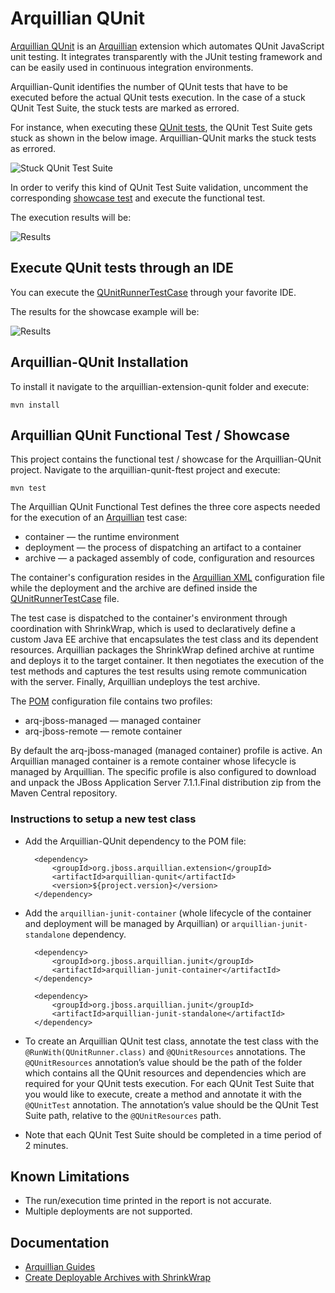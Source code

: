 # Arquillian QUnit
[Arquillian QUnit](https://github.com/arquillian/arquillian-extension-qunit) is an [Arquillian](http://arquillian.org/) extension which automates QUnit JavaScript unit testing. It integrates transparently with the JUnit testing framework and can be easily used in continuous integration environments.

Arquillian-Qunit identifies the number of QUnit tests that have to be executed before the actual QUnit tests execution. In the case of a stuck QUnit Test Suite, the stuck tests are marked as errored.

For instance, when executing these [QUnit tests](https://github.com/arquillian/arquillian-extension-qunit/blob/master/arquillian-qunit-ftest/src/test/resources/assets/tests/rest-service/qunit-tests-stuck.html), the QUnit Test Suite gets stuck as shown in the below image. Arquillian-QUnit marks the stuck tests as errored.

![Stuck QUnit Test Suite](https://raw.github.com/tolis-e/readme-images/master/qunit-stuck-test.png)

In order to verify this kind of QUnit Test Suite validation, uncomment the corresponding [showcase test](https://github.com/arquillian/arquillian-extension-qunit/blob/master/arquillian-qunit-ftest/src/test/java/org/jboss/arquillian/qunit/junit/ftest/QUnitRunnerTestCase.java#L79) and execute the functional test.

The execution results will be:

![Results](https://raw.github.com/tolis-e/readme-images/master/arquillian-qunit-stuck-tests-report.png)


## Execute QUnit tests through an IDE
You can execute the [QUnitRunnerTestCase](https://github.com/arquillian/arquillian-extension-qunit/blob/master/arquillian-qunit-ftest/src/test/java/org/jboss/arquillian/qunit/junit/ftest/QUnitRunnerTestCase.java) through your favorite IDE.

The results for the showcase example will be:

![Results](https://raw.github.com/tolis-e/readme-images/master/ARQ-QUnit-IDE.png)

## Arquillian-QUnit Installation
To install it navigate to the arquillian-extension-qunit folder and execute:

    mvn install

## Arquillian QUnit Functional Test / Showcase
This project contains the functional test / showcase for the Arquillian-QUnit project. Navigate to the arquillian-qunit-ftest project and execute:

    mvn test
 
The Arquillian QUnit Functional Test defines the three core aspects needed for the execution of an [Arquillian](http://arquillian.org/) test case:

- container — the runtime environment
- deployment — the process of dispatching an artifact to a container
- archive — a packaged assembly of code, configuration and resources

The container's configuration resides in the [Arquillian XML](https://github.com/arquillian/arquillian-extension-qunit/blob/master/arquillian-qunit-ftest/src/test/resources/arquillian.xml) configuration file while the deployment and the archive are defined inside the [QUnitRunnerTestCase](https://github.com/arquillian/arquillian-extension-qunit/blob/master/arquillian-qunit-ftest/src/test/java/org/jboss/arquillian/qunit/junit/ftest/QUnitRunnerTestCase.java) file.

The test case is dispatched to the container's environment through coordination with ShrinkWrap, which is used to declaratively define a custom Java EE archive that encapsulates the test class and its dependent resources. Arquillian packages the ShrinkWrap defined archive at runtime and deploys it to the target container. It then negotiates the execution of the test methods and captures the test results using remote communication with the server. Finally, Arquillian undeploys the test archive.

The [POM](https://github.com/arquillian/arquillian-extension-qunit/blob/master/arquillian-qunit-ftest/pom.xml) configuration file contains two profiles:

* arq-jboss-managed — managed container 
* arq-jboss-remote — remote container

By default the arq-jboss-managed (managed container) profile is active. An Arquillian managed container is a remote container whose lifecycle is managed by Arquillian. The specific profile is also configured to download and unpack the JBoss Application Server 7.1.1.Final distribution zip from the Maven Central repository.

### Instructions to setup a new test class

* Add the Arquillian-QUnit dependency to the POM file:
    
        <dependency>
            <groupId>org.jboss.arquillian.extension</groupId>
            <artifactId>arquillian-qunit</artifactId>
            <version>${project.version}</version>
        </dependency>
* Add the `arquillian-junit-container` (whole lifecycle of the container and deployment will be managed by Arquillian) or `arquillian-junit-standalone` dependency.

        <dependency>
            <groupId>org.jboss.arquillian.junit</groupId>
            <artifactId>arquillian-junit-container</artifactId>
        </dependency>

        <dependency>
            <groupId>org.jboss.arquillian.junit</groupId>
            <artifactId>arquillian-junit-standalone</artifactId>
        </dependency>
* To create an Arquillian QUnit test class, annotate the test class with the `@RunWith(QUnitRunner.class)` and `@QUnitResources` annotations. The `@QUnitResources` annotation’s value should be the path of the folder which contains all the QUnit resources and dependencies which are required for your QUnit tests execution. For each QUnit Test Suite that you would like to execute, create a method and annotate it with the `@QUnitTest` annotation. The annotation’s value should be the QUnit Test Suite path, relative to the `@QUnitResources` path.
* Note that each QUnit Test Suite should be completed in a time period of 2 minutes.



## Known Limitations
* The run/execution time printed in the report is not accurate.
* Multiple deployments are not supported.

## Documentation

* [Arquillian Guides](http://arquillian.org/guides/)
* [Create Deployable Archives with ShrinkWrap](http://arquillian.org/guides/shrinkwrap_introduction/)
